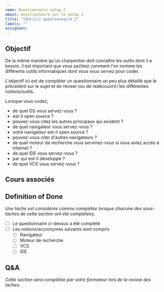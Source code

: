 ```yaml
---
name: Questionnaire setup 2
about: Questionnaire sur le setup 2
title: "[Outils] questionnaire 2"
labels: ""
assignees:
---
```


## Objectif

De la même manière qu'un charpentier doit connaître les outils dont il a besoin, il est
important que vous sachiez comment l'on nomme les différents outils informatiques dont vous vous servez pour
coder.

L'objectif ici est de compléter un questionnaire un peu plus détaillé que le précédent sur le sujet
et de réviser (ou de redécouvrir) les différentes notions/outils.

Lorsque vous codez,

- de quel OS vous servez-vous ?
- est-il open source ?
- pouvez-vous citez les autres principaux qui existent ?
- de quel navigateur vous servez-vous ?
- votre navigateur est-il open source ?
- pouvez-vous citer d'autres navigateurs ?
- de quel moteur de recherche vous serviriez-vous si vous aviez accès à internet ?
- de quel IDE vous servez-vous ?
- par qui est-il développé ?
- de quel VCS vous servez-vous ?

## Cours associés

## Definition of Done

_Une tache est considérée comme complétée lorsque chacune des sous-taches de cette section ont été complétées._

- [ ] Le questionnaire ci-dessus a été complété
- [ ] Les notions/accronymes suivants sont compris
  - [ ] Navigateur
  - [ ] Moteur de recherche
  - [ ] VCS
  - [ ] IDE

## Q&A

_Cette section sera complétée par votre formateur lors de la review des taches._
